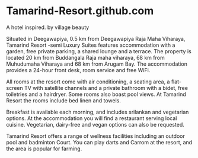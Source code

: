 # Tamarind-Resort.github.com
A hotel inspired. by village beauty

Situated in Deegawapiya, 0.5 km from Deegawapiya Raja Maha Viharaya, Tamarind Resort -semi Luxury Suites features accommodation with a garden, free private parking, a shared lounge and a terrace. The property is located 20 km from Buddangala Raja maha viharaya, 68 km from Muhudumaha Viharaya and 68 km from Arugam Bay. The accommodation provides a 24-hour front desk, room service and free WiFi.

All rooms at the resort come with air conditioning, a seating area, a flat-screen TV with satellite channels and a private bathroom with a bidet, free toiletries and a hairdryer. Some rooms also boast pool views. At Tamarind Resort the rooms include bed linen and towels.

Breakfast is available each morning, and includes srilankan and vegetarian options. At the accommodation you will find a restaurant serving local cuisine. Vegetarian, dairy-free and vegan options can also be requested.

Tamarind Resort offers a range of wellness facilities including an outdoor pool and badminton Court. You can play darts and Carrom at the resort, and the area is popular for farming.
